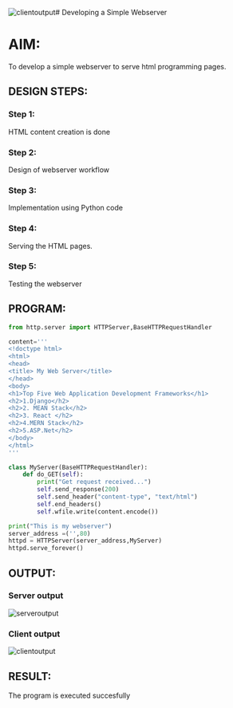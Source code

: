 ![clientoutput](https://github.com/hasinimarella/webserver/assets/147473417/f3c498b9-54fe-4f1f-8d06-73987547273e)# Developing a Simple Webserver

# AIM:

To develop a simple webserver to serve html programming pages.

## DESIGN STEPS:

### Step 1:

HTML content creation is done

### Step 2:

Design of webserver workflow

### Step 3:

Implementation using Python code

### Step 4:

Serving the HTML pages.

### Step 5:

Testing the webserver

## PROGRAM:
```py
from http.server import HTTPServer,BaseHTTPRequestHandler

content='''
<!doctype html>
<html>
<head>
<title> My Web Server</title>
</head>
<body>
<h1>Top Five Web Application Development Frameworks</h1>
<h2>1.Django</h2>
<h2>2. MEAN Stack</h2>
<h2>3. React </h2>
<h2>4.MERN Stack</h2>
<h2>5.ASP.Net</h2>
</body>
</html>
'''

class MyServer(BaseHTTPRequestHandler):
    def do_GET(self):
        print("Get request received...")
        self.send_response(200) 
        self.send_header("content-type", "text/html")       
        self.end_headers()
        self.wfile.write(content.encode())

print("This is my webserver") 
server_address =('',80)
httpd = HTTPServer(server_address,MyServer)
httpd.serve_forever()
```

## OUTPUT:
### Server output
![serveroutput](https://github.com/hasinimarella/webserver/assets/147473417/fc655e23-a8af-4afd-9ca7-c6264a3a5f49)
### Client output
![clientoutput](https://github.com/hasinimarella/webserver/assets/147473417/0a8cfb3c-d4e4-4358-ae32-116eebff68d1)

## RESULT:
The program is executed succesfully
